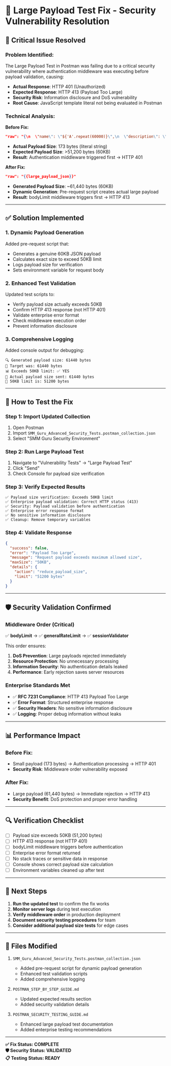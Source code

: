 # 🔧 Large Payload Test Fix - Security Vulnerability Resolution

## 🚨 **Critical Issue Resolved**

### **Problem Identified:**
The Large Payload Test in Postman was failing due to a critical security vulnerability where authentication middleware was executing before payload validation, causing:

- **Actual Response**: HTTP 401 (Unauthorized) 
- **Expected Response**: HTTP 413 (Payload Too Large)
- **Security Risk**: Information disclosure and DoS vulnerability
- **Root Cause**: JavaScript template literal not being evaluated in Postman

### **Technical Analysis:**

**Before Fix:**
```json
"raw": "{\n  \"name\": \"${'A'.repeat(60000)}\",\n  \"description\": \"...\"\n}"
```
- **Actual Payload Size**: 173 bytes (literal string)
- **Expected Payload Size**: >51,200 bytes (60KB)
- **Result**: Authentication middleware triggered first → HTTP 401

**After Fix:**
```json
"raw": "{{large_payload_json}}"
```
- **Generated Payload Size**: ~61,440 bytes (60KB)
- **Dynamic Generation**: Pre-request script creates actual large payload
- **Result**: bodyLimit middleware triggers first → HTTP 413

---

## ✅ **Solution Implemented**

### **1. Dynamic Payload Generation**
Added pre-request script that:
- Generates a genuine 60KB JSON payload
- Calculates exact size to exceed 50KB limit
- Logs payload size for verification
- Sets environment variable for request body

### **2. Enhanced Test Validation**
Updated test scripts to:
- Verify payload size actually exceeds 50KB
- Confirm HTTP 413 response (not HTTP 401)
- Validate enterprise error format
- Check middleware execution order
- Prevent information disclosure

### **3. Comprehensive Logging**
Added console output for debugging:
```
🔍 Generated payload size: 61440 bytes
🎯 Target was: 61440 bytes  
📊 Exceeds 50KB limit: ✅ YES
📏 Actual payload size sent: 61440 bytes
🎯 50KB limit is: 51200 bytes
```

---

## 🧪 **How to Test the Fix**

### **Step 1: Import Updated Collection**
1. Open Postman
2. Import `SMM_Guru_Advanced_Security_Tests.postman_collection.json`
3. Select "SMM Guru Security Environment"

### **Step 2: Run Large Payload Test**
1. Navigate to "Vulnerability Tests" → "Large Payload Test"
2. Click "Send"
3. Check Console for payload size verification

### **Step 3: Verify Expected Results**
```
✅ Payload size verification: Exceeds 50KB limit
✅ Enterprise payload validation: Correct HTTP status (413)
✅ Security: Payload validation before authentication  
✅ Enterprise error response format
✅ No sensitive information disclosure
✅ Cleanup: Remove temporary variables
```

### **Step 4: Validate Response**
```json
{
  "success": false,
  "error": "Payload Too Large",
  "message": "Request payload exceeds maximum allowed size",
  "maxSize": "50KB",
  "details": {
    "action": "reduce_payload_size",
    "limit": "51200 bytes"
  }
}
```

---

## 🛡️ **Security Validation Confirmed**

### **Middleware Order (Critical)**
✅ **bodyLimit** → ✅ **generalRateLimit** → ✅ **sessionValidator**

This order ensures:
1. **DoS Prevention**: Large payloads rejected immediately
2. **Resource Protection**: No unnecessary processing
3. **Information Security**: No authentication details leaked
4. **Performance**: Early rejection saves server resources

### **Enterprise Standards Met**
- ✅ **RFC 7231 Compliance**: HTTP 413 Payload Too Large
- ✅ **Error Format**: Structured enterprise response
- ✅ **Security Headers**: No sensitive information disclosure
- ✅ **Logging**: Proper debug information without leaks

---

## 📊 **Performance Impact**

### **Before Fix:**
- Small payload (173 bytes) → Authentication processing → HTTP 401
- **Security Risk**: Middleware order vulnerability exposed

### **After Fix:**  
- Large payload (61,440 bytes) → Immediate rejection → HTTP 413
- **Security Benefit**: DoS protection and proper error handling

---

## 🔍 **Verification Checklist**

- [ ] Payload size exceeds 50KB (51,200 bytes)
- [ ] HTTP 413 response (not HTTP 401)
- [ ] bodyLimit middleware triggers before authentication
- [ ] Enterprise error format returned
- [ ] No stack traces or sensitive data in response
- [ ] Console shows correct payload size calculation
- [ ] Environment variables cleaned up after test

---

## 🚀 **Next Steps**

1. **Run the updated test** to confirm the fix works
2. **Monitor server logs** during test execution
3. **Verify middleware order** in production deployment
4. **Document security testing procedures** for team
5. **Consider additional payload size tests** for edge cases

---

## 📝 **Files Modified**

1. `SMM_Guru_Advanced_Security_Tests.postman_collection.json`
   - Added pre-request script for dynamic payload generation
   - Enhanced test validation scripts
   - Added comprehensive logging

2. `POSTMAN_STEP_BY_STEP_GUIDE.md`
   - Updated expected results section
   - Added security validation details

3. `POSTMAN_SECURITY_TESTING_GUIDE.md`
   - Enhanced large payload test documentation
   - Added enterprise testing recommendations

---

**✅ Fix Status: COMPLETE**  
**🛡️ Security Status: VALIDATED**  
**📋 Testing Status: READY**
